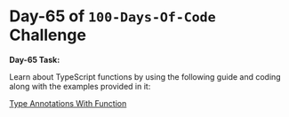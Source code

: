  # Day-65 of `100-Days-Of-Code` Challenge

**Day-65 Task:**

Learn about TypeScript functions by using the following guide and coding along with the examples provided in it:

[Type Annotations With Function](./TS-Function/README.md)